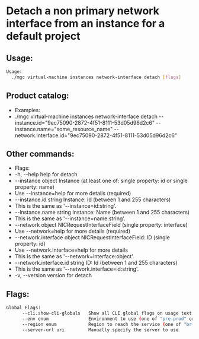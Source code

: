 # Detach a non primary network interface from an instance for a default project

## Usage:
```bash
Usage:
  ./mgc virtual-machine instances network-interface detach [flags]
```

## Product catalog:
- Examples:
- ./mgc virtual-machine instances network-interface detach --instance.id="9ec75090-2872-4f51-8111-53d05d96d2c6" --instance.name="some_resource_name" --network.interface.id="9ec75090-2872-4f51-8111-53d05d96d2c6"

## Other commands:
- Flags:
- -h, --help                          help for detach
- --instance object               Instance (at least one of: single property: id or single property: name)
- Use --instance=help for more details (required)
- --instance.id string            Instance: Id (between 1 and 255 characters)
- This is the same as '--instance=id:string'.
- --instance.name string          Instance: Name (between 1 and 255 characters)
- This is the same as '--instance=name:string'.
- --network object                NICRequestInterfaceField (single property: interface)
- Use --network=help for more details (required)
- --network.interface object      NICRequestInterfaceField: ID (single property: id)
- Use --network.interface=help for more details
- This is the same as '--network=interface:object'.
- --network.interface.id string   ID: Id (between 1 and 255 characters)
- This is the same as '--network.interface=id:string'.
- -v, --version                       version for detach

## Flags:
```bash
Global Flags:
      --cli.show-cli-globals   Show all CLI global flags on usage text
      --env enum               Environment to use (one of "pre-prod" or "prod") (default "prod")
      --region enum            Region to reach the service (one of "br-mgl1", "br-ne1" or "br-se1") (default "br-se1")
      --server-url uri         Manually specify the server to use
```

